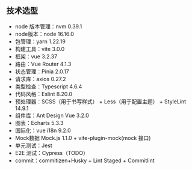 ## 技术选型

- node 版本管理：nvm 0.39.1
- node版本：node 16.16.0
- 包管理：yarn 1.22.19
- 构建工具：vite 3.0.0
- 框架：vue 3.2.37
- 路由：Vue Router 4.1.3
- 状态管理：Pinia 2.0.17
- 请求库：axios 0.27.2
- 类型检查：Typescript 4.6.4 
- 代码风格：Eslint 8.20.0
- 预处理器：SCSS（用于书写样式） + Less（用于配置主题） + StyleLint 14.9.1
- 组件库：Ant Design Vue 3.2.0
- 图表：Echarts 5.3.3
- 国际化：vue i18n 9.2.0
- Mock数据 Mock.js 1.1.0 + vite-plugin-mock(mock 接口)
- 单元测试：Jest 
- E2E 测试：Cypress（TODO） 
- commit：commitizen+Husky + Lint Staged + Commitlint